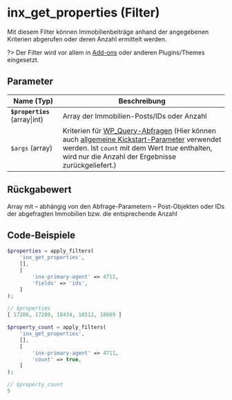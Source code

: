 # inx_get_properties (Filter)

Mit diesem Filter können Immobilienbeiträge anhand der angegebenen Kriterien abgerufen oder deren Anzahl ermittelt werden.

?> Der Filter wird vor allem in [Add-ons](/add-ons) oder anderen Plugins/Themes eingesetzt.

## Parameter

| Name (Typ) | Beschreibung |
| ---------- | ------------ |
| **`$properties`** (array\|int) | Array der Immobilien-Posts/IDs oder Anzahl |
| `$args` (array) | Kriterien für [WP_Query-Abfragen](https://developer.wordpress.org/reference/classes/wp_query/parse_query/) (Hier können auch [allgemeine Kickstart-Parameter](/schnellstart/einbindung#globale-abfrage-parameter) verwendet werden. Ist `count` mit dem Wert *true* enthalten, wird nur die Anzahl der Ergebnisse zurückgeliefert.) |

## Rückgabewert

Array mit – abhängig von den Abfrage-Parametern – Post-Objekten oder IDs der abgefragten Immobilien bzw. die entsprechende Anzahl

## Code-Beispiele

```php
$properties = apply_filters(
	'inx_get_properties',
	[],
	[
		'inx-primary-agent' => 4711,
		'fields' => 'ids',
	]
);

// $properties
[ 17286, 17289, 18434, 18512, 18669 ]
```

```php
$property_count = apply_filters(
	'inx_get_properties',
	[],
	[
		'inx-primary-agent' => 4711,
		'count' => true,
	]
);

// $property_count
5
```

[](_backlink.md ':include')